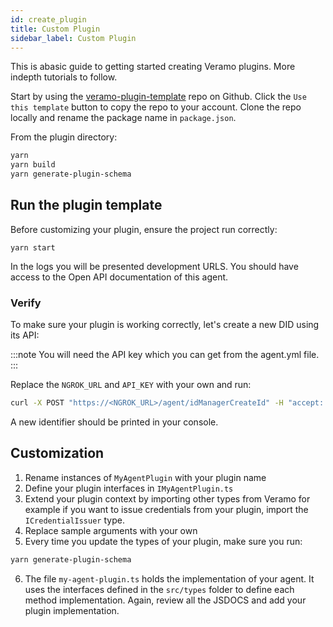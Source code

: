 ```yaml
---
id: create_plugin
title: Custom Plugin
sidebar_label: Custom Plugin
---
```


This is abasic guide to getting started creating Veramo plugins. More indepth tutorials to follow.

Start by using the [veramo-plugin-template](https://github.com/uport-project/veramo-plugin) repo on Github. Click the `Use this template` button to copy the repo to your account. Clone the repo locally and rename the package name in `package.json`.

From the plugin directory:

```bash
yarn
yarn build
yarn generate-plugin-schema
```

## Run the plugin template

Before customizing your plugin, ensure the project run correctly:

```
yarn start
```

In the logs you will be presented development URLS. You should have access to the Open API documentation of this agent.

### Verify

To make sure your plugin is working correctly, let's create a new DID using its API:

:::note
You will need the API key which you can get from the agent.yml file.
:::

Replace the `NGROK_URL` and `API_KEY` with your own and run:

```bash
curl -X POST "https://<NGROK_URL>/agent/idManagerCreateId" -H "accept: application/json; charset=utf-8" -H "Authorization: Bearer <APIKEY>" -H "Content-Type: application/json" -d "{}"
```

A new identifier should be printed in your console.

## Customization

1. Rename instances of `MyAgentPlugin` with your plugin name
2. Define your plugin interfaces in `IMyAgentPlugin.ts`
3. Extend your plugin context by importing other types from Veramo for example if you want to issue credentials from your plugin, import the `ICredentialIssuer` type.
4. Replace sample arguments with your own
5. Every time you update the types of your plugin, make sure you run:

```bash
yarn generate-plugin-schema
```

6. The file `my-agent-plugin.ts` holds the implementation of your agent. It uses the interfaces defined in the `src/types` folder to define each method implementation. Again, review all the JSDOCS and add your plugin implementation.
